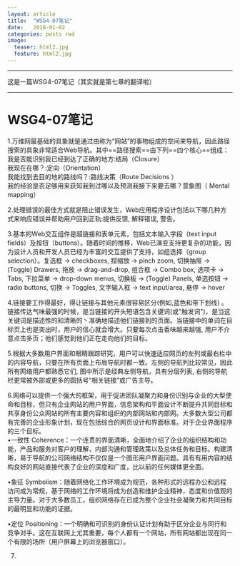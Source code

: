 ```yaml
---
layout: article
title:  "WSG4-07笔记"
date:   2018-01-02
categories: posts rwd
image:
  teaser: html2.jpg
  feature: html2.jpg
---
```

---
这是一篇WSG4-07笔记（其实就是第七章的翻译啦）  

--------
# WSG4-07笔记
1.万维网最基础的具象就是通过由称为“网站”的事物组成的空间来导航，因此路径搜索的具象非常适合Web导航。其中==路径搜索==由下列==四个核心==组成：
<br>我是否能识别我已经到达了正确的地方:结局（Closure）
<br>我现在在哪？:定向（Orientation）
<br>我能找到去目的地的路线吗？:路线决策（Route Decisions ）
<br>我的经验是否足够用来获知我到过哪以及预测我接下来要去哪？意象图（ Mental mapping）

2.处理错误的最佳方式就是阻止错误发生，Web应用程序设计包括以下哪几种方式来响应错误并帮助用户回到正轨:提供反馈, 解释错误, 警告。

3.基本的Web交互组件是超链接和表单元素，包括文本输入字段（text input fields）及按钮（buttons）。随着时间的推移，Web已演变支持更复杂的功能，因为设计人员和开发人员已经为丰富的交互提供了支持，如组选择（group selection）。复选框 → checkboxes, 捏缩放 → pinch zoom, 切换抽屉 → (Toggle) Drawers, 拖放 → drag-and-drop, 组合框 → Combo box, 选项卡 → Tabs, 下拉菜单 → drop-down menus, 切换板 → (Toggle) Panels, 单选按钮 → radio buttons, 切换 → Toggles, 文字输入框 → text input/area, 悬停 → hover

4.链接要工作得最好，得让链接与其他元素很容易区分(例如,蓝色和带下划线) 。链接传达气味最强的时候，是当链接的开头短语包含关键词(或"触发词")，是当这关键词是描述性的和清晰的丶准确地描述他们链接到的页面。当链接中的单词在目标页上也是突出时，用户的信心就会增大。只要每次点击香味越来越强, 用户不介意点击多页；他们感觉到他们正在走向他们的目标。

5.根据大多数用户界面和眼睛跟踪研究，用户可以快速适应网页的左列或最右栏中的内容导航，只要在所有页面上布局导航时都一致。左侧的导航列比较常见，因此所有网络用户都熟悉它们, 图中所示是经典左侧导航，具有分层列表, 右侧的导航栏更常被外部或更多的圆括号“相关链接”或广告主导。

6.网络可以提供一个强大的框架，用于促进团队凝聚力和身份识别与企业的大型使命和目标，但只有企业网站的用户界面，信息架构和平面设计不断提升共同目标和共享身份公众网站的所有主要内容和组织的内部网站和内部网。大多数大型公司都有完善的企业形象计划，现在包括综合的网页设计和界面标准。对于企业界面程序的三个目标。
<br>•一致性 Coherence：一个连贯的界面清晰，全面地介绍了企业的组织结构和功能，产品和服务对客户的理解，内部沟通和管理政策以及总体任务和目标。构建清晰，易于导航的公司网络结构不仅仅是一个图形用户界面问题。具有有用内容的结构良好的网站直接代表了企业的深度和广度，比以前的任何媒体更全面。

•象征 Symbolism：随着网络化工作环境成为规范，各种形式的远程办公和远程访问成为常规，基于网络的工作环境将成为创造和维护企业精神，态度和价值观的主导力量。对于大多数员工，组织网络存在已成为整个企业社会凝聚力和共同目标的最明显和功能的证据。

•定位 Positioning：一个明确和可识别的身份认证计划有助于区分企业与同行和竞争对手。这在互联网上尤其重要，每个人都有一个网站，所有网站都出现在同一个有限的场所（用户屏幕上的浏览器窗口）。

7.

